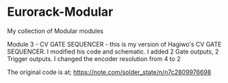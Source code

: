 # Eurorack-Modular
My collection of Modular modules

Module 3 - CV GATE SEQUENCER - this is my version of Hagiwo's CV GATE SEQUENCER.  I modified his code and schematic.  I added 2 Gate outputs, 2 Trigger outputs.  I changed the encoder resolution from 4 to 2

The original code is at;
https://note.com/solder_state/n/n7c2809976698

 
